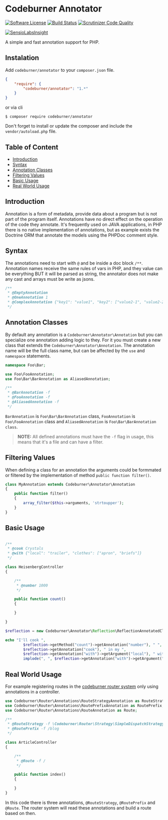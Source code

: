 # Codeburner Annotator

[![Software License](https://img.shields.io/badge/license-MIT-brightgreen.svg)](LICENSE)
[![Build Status](https://travis-ci.org/codeburnerframework/annotator.svg?branch=master)](https://travis-ci.org/codeburnerframework/annotator)
[![Scrutinizer Code Quality](https://scrutinizer-ci.com/g/codeburnerframework/annotator/badges/quality-score.png?b=master)](https://scrutinizer-ci.com/g/codeburnerframework/annotator/?branch=master)

[![SensioLabsInsight](https://insight.sensiolabs.com/projects/bd481c37-a371-4e91-b2ad-546c5d00263c/big.png)](https://insight.sensiolabs.com/projects/bd481c37-a371-4e91-b2ad-546c5d00263c)

A simple and fast annotation support for PHP.

## Instalation
Add `codeburner/annotator` to your `composer.json` file.

```json
{
    "require": {
        "codeburner/annotator": "1.*"
    }
}
```
or via cli
```
$ composer require codeburner/annotator
```

Don't forget to install or update the composer and include the `vendor/autoload.php` file.

## Table of Content

- [Introduction](#introduction)
- [Syntax](#syntax)
- [Annotation Classes](#annotation-classes)
- [Filtering Values](#filtering-values)
- [Basic Usage](#basic-usage)
- [Real World Usage](#real-world-usage)

## Introduction

 Annotation is a form of metadata, provide data about a program but is not part of the program itself. Annotations have no direct effect on the operation of the code they annotate.
 It's frequently used on JAVA applications, in PHP there is no native implementation of annotations, but as example exists the Doctrine ORM that annotate the models using the PHPDoc comment style.

## Syntax

The annotations need to start with `@` and be inside a doc block `/**`. Annotation names receive the same rules of vars in PHP, and they value can be everything BUT it will be parsed as string, the annotator does not make any cast and arrays must be write as jsons.

```php
/**
 * @EmptyAnnotation
 * @OneAnnotation 1
 * @ComplexAnnotation {"key1": "value1", "key2": ["value2-1", "value2-2"]}
 */
```

## Annotation Classes

By default any annotation is a `Codeburner\Annotator\Annotation` but you can specialize one annotation adding logic to they. For it you must create a new class that extends the `Codeburner\Annotator\Annotation`. The annotation name will be the full class name, but can be affected by the `use` and `namespace` statements.

```php
namespace Foo\Bar;

use Foo\FooAnnotation;
use Foo\Bar\BarAnnotation as AliasedAnnotation;

/**
 * @BarAnnotation -f
 * @FooAnnotation -f
 * @AliasedAnnotation -f
 */
```
`BarAnnotation` is `Foo\Bar\BarAnnotation` class, `FooAnnotation` is `Foo\FooAnnotation` class and `AliasedAnnotation` is `Foo\Bar\BarAnnotation class`.
> **NOTE:** All defined annotations must have the `-f` flag in usage, this means that it's a file and can have a filter.

## Filtering Values

When defining a class for an annotation the arguments could be formmated or filtered by the implementation of method `public function filter()`. 

```php
class MyAnnotation extends Codeburner\Annotator\Annotation
{
	public function filter()
	{
		array_filter($this->arguments, 'strtoupper');
	}
}
```

## Basic Usage

```php

/**
 * @cook Crystals
 * @with {"local": "trailer", "clothes": ["apron", "briefs"]}
 */

class HeisenbergController
{

	/**
	 * @number 1000
	 */

	public function count()
	{

	}

}

$reflection = new Codeburner\Annotator\Reflection\ReflectionAnnotatedClass(HeisenbergController::class);

echo "I'll cook ", 
		$reflection->getMethod("count")->getAnnotation("number"), " ", 
		$reflection->getAnnotation("cook"), " in my ", 
		$reflection->getAnnotation("with")->getArgument("local"), " with wearing ",
		implode(", ", $reflection->getAnnotation("with")->getArgument("clothes"));

```

## Real World Usage

For example registering routes in the [codeburner router system](https://github.com/codeburnerframework/router) only using annotations in a controller.

```php
use Codeburner\Router\Annotations\RouteStrategyAnnotation as RouteStrategy;
use Codeburner\Router\Annotations\RoutePrefixAnnotation as RoutePrefix;
use Codeburner\Router\Annotations\RouteAnnotation as Route;

/**
 * @RouteStrategy -f \Codeburner\Router\Strategy\SimpleDispatchStrategy
 * @RoutePrefix -f /blog
 */

class ArticleController
{

	/**
	 * @Route -f /
	 */

	public function index()
	{

	}
}

```

In this code there is three annotations, `@RouteStrategy`, `@RoutePrefix` and `@Route`. The router system will read these annotations and build a route based on then.
